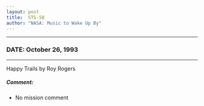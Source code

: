 ```yaml
---
layout: post
title:  STS-58
author: "NASA: Music to Wake Up By"
---
```


----
### DATE: October 26, 1993
----
Happy Trails by Roy Rogers

##### Comment:
* No mission comment
